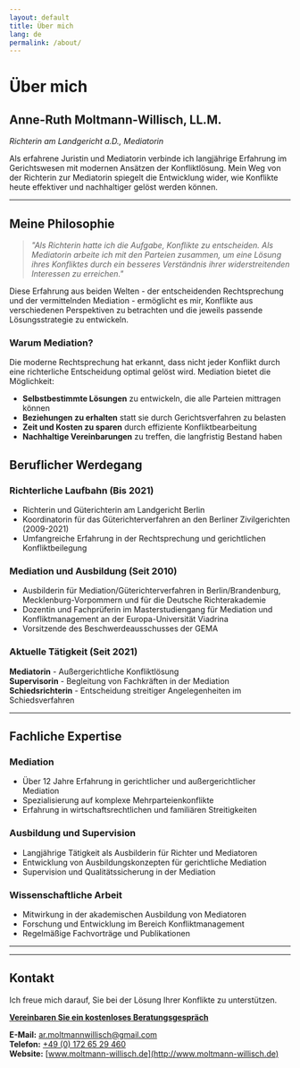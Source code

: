 ```yaml
---
layout: default
title: Über mich
lang: de
permalink: /about/
---
```


# Über mich

## Anne-Ruth Moltmann-Willisch, LL.M.
*Richterin am Landgericht a.D., Mediatorin*

Als erfahrene Juristin und Mediatorin verbinde ich langjährige Erfahrung im Gerichtswesen mit modernen Ansätzen der Konfliktlösung. Mein Weg von der Richterin zur Mediatorin spiegelt die Entwicklung wider, wie Konflikte heute effektiver und nachhaltiger gelöst werden können.

---

## Meine Philosophie

> *"Als Richterin hatte ich die Aufgabe, Konflikte zu entscheiden. Als Mediatorin arbeite ich mit den Parteien zusammen, um eine Lösung ihres Konfliktes durch ein besseres Verständnis ihrer widerstreitenden Interessen zu erreichen."*

Diese Erfahrung aus beiden Welten - der entscheidenden Rechtsprechung und der vermittelnden Mediation - ermöglicht es mir, Konflikte aus verschiedenen Perspektiven zu betrachten und die jeweils passende Lösungsstrategie zu entwickeln.

### Warum Mediation?

Die moderne Rechtsprechung hat erkannt, dass nicht jeder Konflikt durch eine richterliche Entscheidung optimal gelöst wird. Mediation bietet die Möglichkeit:

- **Selbstbestimmte Lösungen** zu entwickeln, die alle Parteien mittragen können
- **Beziehungen zu erhalten** statt sie durch Gerichtsverfahren zu belasten  
- **Zeit und Kosten zu sparen** durch effiziente Konfliktbearbeitung
- **Nachhaltige Vereinbarungen** zu treffen, die langfristig Bestand haben

## Beruflicher Werdegang

### Richterliche Laufbahn (Bis 2021)
- Richterin und Güterichterin am Landgericht Berlin
- Koordinatorin für das Güterichterverfahren an den Berliner Zivilgerichten (2009-2021)
- Umfangreiche Erfahrung in der Rechtsprechung und gerichtlichen Konfliktbeilegung

### Mediation und Ausbildung (Seit 2010)
- Ausbilderin für Mediation/Güterichterverfahren in Berlin/Brandenburg, Mecklenburg-Vorpommern und für die Deutsche Richterakademie
- Dozentin und Fachprüferin im Masterstudiengang für Mediation und Konfliktmanagement an der Europa-Universität Viadrina
- Vorsitzende des Beschwerdeausschusses der GEMA

### Aktuelle Tätigkeit (Seit 2021)
**Mediatorin** - Außergerichtliche Konfliktlösung  
**Supervisorin** - Begleitung von Fachkräften in der Mediation  
**Schiedsrichterin** - Entscheidung streitiger Angelegenheiten im Schiedsverfahren

---

## Fachliche Expertise

### Mediation
- Über 12 Jahre Erfahrung in gerichtlicher und außergerichtlicher Mediation
- Spezialisierung auf komplexe Mehrparteienkonflikte
- Erfahrung in wirtschaftsrechtlichen und familiären Streitigkeiten

### Ausbildung und Supervision
- Langjährige Tätigkeit als Ausbilderin für Richter und Mediatoren
- Entwicklung von Ausbildungskonzepten für gerichtliche Mediation
- Supervision und Qualitätssicherung in der Mediation

### Wissenschaftliche Arbeit
- Mitwirkung in der akademischen Ausbildung von Mediatoren
- Forschung und Entwicklung im Bereich Konfliktmanagement
- Regelmäßige Fachvorträge und Publikationen

---

---

## Kontakt

Ich freue mich darauf, Sie bei der Lösung Ihrer Konflikte zu unterstützen. 

**[Vereinbaren Sie ein kostenloses Beratungsgespräch](contact.html)**

**E-Mail:** [ar.moltmannwillisch@gmail.com](mailto:ar.moltmannwillisch@gmail.com)  
**Telefon:** [+49 (0) 172 65 29 460](tel:+4917265229460)  
**Website:** [www.moltmann-willisch.de](http://www.moltmann-willisch.de)